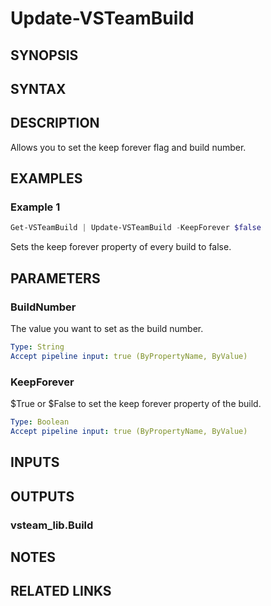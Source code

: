 <!-- #include "./common/header.md" -->

# Update-VSTeamBuild

## SYNOPSIS

<!-- #include "./synopsis/Update-VSTeamBuild.md" -->

## SYNTAX

## DESCRIPTION

Allows you to set the keep forever flag and build number.

## EXAMPLES

### Example 1

```powershell
Get-VSTeamBuild | Update-VSTeamBuild -KeepForever $false
```

Sets the keep forever property of every build to false.

## PARAMETERS

### BuildNumber

The value you want to set as the build number.

```yaml
Type: String
Accept pipeline input: true (ByPropertyName, ByValue)
```

<!-- #include "./params/buildId.md" -->

### KeepForever

$True or $False to set the keep forever property of the build.

```yaml
Type: Boolean
Accept pipeline input: true (ByPropertyName, ByValue)
```

<!-- #include "./params/projectName.md" -->

<!-- #include "./params/forcegroup.md" -->

## INPUTS

## OUTPUTS

### vsteam_lib.Build

## NOTES

<!-- #include "./common/prerequisites.md" -->

## RELATED LINKS
